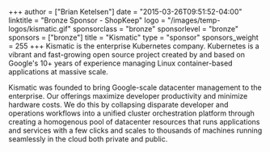 +++
author = ["Brian Ketelsen"]
date = "2015-03-26T09:51:52-04:00"
linktitle = "Bronze Sponsor - ShopKeep"
logo = "/images/temp-logos/kismatic.gif"
sponsorclass = "bronze"
sponsorlevel = "bronze"
sponsors = ["bronze"]
title = "Kismatic"
type = "sponsor"
sponsors_weight = 255
+++
Kismatic is the enterprise Kubernetes company. Kubernetes is a vibrant and fast-growing open source project created by and based on Google's 10+ years of experience managing Linux container-based applications at massive scale.

Kismatic was founded to bring Google-scale datacenter management to the enterprise. Our offerings maximize developer productivity and minimize hardware costs. We do this by collapsing disparate developer and operations workflows into a unified cluster orchestration platform through creating a homogenous pool of datacenter resources that runs applications and services with a few clicks and scales to thousands of machines running seamlessly in the cloud both private and public.
